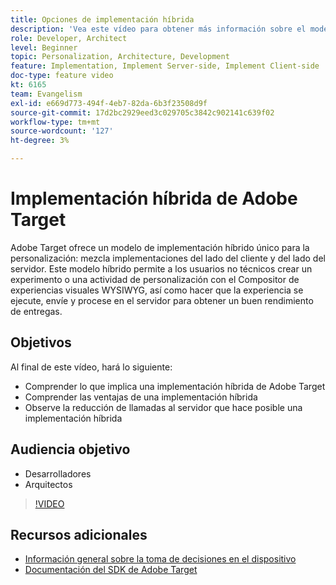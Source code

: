 ```yaml
---
title: Opciones de implementación híbrida
description: 'Vea este vídeo para obtener más información sobre el modelo de implementación híbrido único de Adobe Target para la personalización: mezcla implementaciones del lado del cliente y del lado del servidor.'
role: Developer, Architect
level: Beginner
topic: Personalization, Architecture, Development
feature: Implementation, Implement Server-side, Implement Client-side
doc-type: feature video
kt: 6165
team: Evangelism
exl-id: e669d773-494f-4eb7-82da-6b3f23508d9f
source-git-commit: 17d2bc2929eed3c029705c3842c902141c639f02
workflow-type: tm+mt
source-wordcount: '127'
ht-degree: 3%

---
```


# Implementación híbrida de Adobe Target

Adobe Target ofrece un modelo de implementación híbrido único para la personalización: mezcla implementaciones del lado del cliente y del lado del servidor. Este modelo híbrido permite a los usuarios no técnicos crear un experimento o una actividad de personalización con el Compositor de experiencias visuales WYSIWYG, así como hacer que la experiencia se ejecute, envíe y procese en el servidor para obtener un buen rendimiento de entregas.

## Objetivos

Al final de este vídeo, hará lo siguiente:

* Comprender lo que implica una implementación híbrida de Adobe Target
* Comprender las ventajas de una implementación híbrida
* Observe la reducción de llamadas al servidor que hace posible una implementación híbrida

## Audiencia objetivo

* Desarrolladores
* Arquitectos

>[!VIDEO](https://video.tv.adobe.com/v/41698/?quality=12)

## Recursos adicionales

* [Información general sobre la toma de decisiones en el dispositivo](https://experienceleague.adobe.com/docs/target-learn/tutorials/implementation/on-device-decisioning-overview.html?lang=en#implementation)
* [Documentación del SDK de Adobe Target](https://adobetarget-sdks.gitbook.io/docs/on-device-decisioning/introduction-to-on-device-decisioning)
